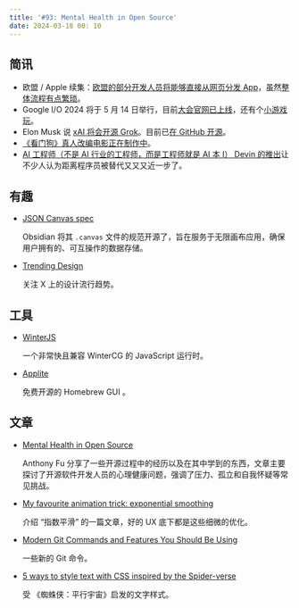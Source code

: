 ```yaml
---
title: '#93: Mental Health in Open Source'
date: 2024-03-18 00: 10
---
```




## 简讯

- 欧盟 / Apple 续集：[欧盟的部分开发人员将能够直接从网页分发 App](https://developer.apple.com/news/)，虽然[整体流程有点繁琐](https://twitter.com/xroissance/status/1767570083038081069)。
- Google I/O 2024 将于 5 月 14 日举行，目前[大会官网已上线](https://io.google/2024/)，还有个[小游戏玩](https://io.google/2024/puzzle/intl/zh/)。
- Elon Musk 说 [xAI 将会开源 Grok](https://twitter.com/elonmusk/status/1767108624038449405)。目前已[在 GitHub 开源](https://github.com/xai-org/grok-1)。
- [《看门狗》真人改编电影正在制作中](https://www.ign.com/articles/watch-dogs-live-action-film-adaptation-is-in-the-works)。
- [AI 工程师（不是 AI 行业的工程师，而是工程师就是 AI 本 I） Devin 的推出](https://twitter.com/cognition_labs/status/1767548763134964000)让不少人认为距离程序员被替代又又又近一步了。

## 有趣

- [JSON Canvas spec](https://jsoncanvas.org/)
  
    Obsidian 将其 `.canvas` 文件的规范开源了，旨在服务于无限画布应用，确保用户拥有的、可互操作的数据存储。
    
- [Trending Design](https://trending.design/)
  
    关注 X 上的设计流行趋势。
    

## 工具

- [WinterJS](https://wasmer.io/posts/winterjs-v1)
  
    一个非常快且兼容 WinterCG 的 JavaScript 运行时。
    
- [Applite](https://github.com/milanvarady/Applite)
  
    免费开源的 Homebrew GUI 。
    

## 文章

- [Mental Health in Open Source](https://antfu.me/posts/mental-health-oss)
  
    Anthony Fu 分享了一些开源过程中的经历以及在其中学到的东西，文章主要探讨了开源软件开发人员的心理健康问题，强调了压力、孤立和自我怀疑等常见挑战。
    
- [My favourite animation trick: exponential smoothing](https://lisyarus.github.io/blog/programming/2023/02/21/exponential-smoothing.html)
  
    介绍 “指数平滑” 的一篇文章，好的 UX 底下都是这些细微的优化。
    
- [Modern Git Commands and Features You Should Be Using](https://martinheinz.dev/blog/109)
  
    一些新的 Git 命令。
    
- [5 ways to style text with CSS inspired by the Spider-verse](https://blog.logrocket.com/5-ways-style-text-css-inspired-spider-verse/)
  
    受 《蜘蛛侠：平行宇宙》启发的文字样式。